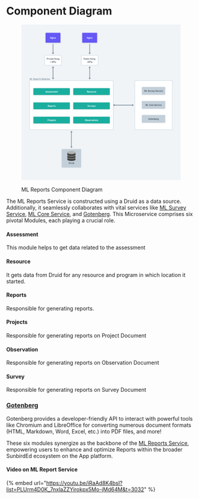 # Component Diagram

<figure><img src="../../../../.gitbook/assets/ML Reports Service L0 (1).png" alt=""><figcaption><p>ML Reports Component Diagram</p></figcaption></figure>

The ML Reports Service is constructed using a Druid as a data source. Additionally, it seamlessly collaborates with vital services like [ML Survey Service](../ml-survey-service/), [ML Core Service](../ml-core-service/), and [Gotenberg](https://gotenberg.dev/). This Microservice comprises six pivotal Modules, each playing a crucial role.

#### Assessment

This module helps to get data related to the assessment

#### Resource

It gets data from Druid for any resource and program in which location it started.

#### Reports

Responsible for generating reports.

#### Projects

Responsible for generating reports on Project Document

#### Observation

Responsible for generating reports on Observation Document

#### Survey

Responsible for generating reports on Survey Document

### [Gotenberg](https://gotenberg.dev/)

Gotenberg provides a developer-friendly API to interact with powerful tools like Chromium and LibreOffice for converting numerous document formats (HTML, Markdown, Word, Excel, etc.) into PDF files, and more!

These six modules synergize as the backbone of the [ML Reports Service](./), empowering users to enhance and optimize Reports within the broader SunbirdEd ecosystem on the App platform.

#### Video on ML Report Service

{% embed url="https://youtu.be/iRaAd8K4bsI?list=PLUrm4D0K_7nxlaZZYirokpx5Mo-jMd64M&t=3032" %}
